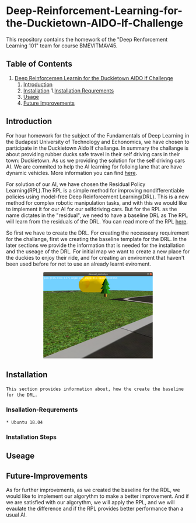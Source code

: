 # Deep-Reinforcement-Learning-for-the-Duckietown-AIDO-lf-Challenge

This repository contains the homework of the "Deep Renforcement Learning 101" team for course BMEVITMAV45.

## Table of Contents
1. [Deep Reinforcemen Learnin for the Duckietown AIDO lf  Challenge](#Deep-Reinforcement-Learning-for-the-Duckietown-AIDO-lf-Challenge)
    1. [Introduction](#Introduction)
    2. [Installation](#Installation)
	1.[Installation Requrements](#Insallation-Requrements)
    3. [Usage](#Usage)
    4. [Future Improvements](#Future-Improvements)

## Introduction
 For hour homework for the subject of the Fundamentals of Deep Learning in the Budapest University of Technology and Echonomics, we have chosen to participate in the Duckietown Aido lf challange.
 In summary the challange is about providing rubber ducks safe travel in their self driving cars in their town: Duckietown. As us we providing the solution for the self driving cars AI. We are commited to help the AI learning for folloing lane that are have dynamic vehicles. More information you can find [here](https://www.duckietown.org/research/ai-driving-olympics). 
 
 For solution of our AI, we have chosen the Residual Policy Learning(RPL).The RPL is a simple method for improving nondifferentiable policies using model-free Deep Reinforcement Learning(DRL).  This is a new method for complex robotic manipulation tasks, and with this we would like to implement it for our AI for our selfdriving cars. But for the RPL as the name dictates in the "residual", we need to have a baseline DRL as The RPL will learn from the residuals of the DRL. You can read more of the RPL [here](https://arxiv.org/abs/1812.06298).
 
 So first we have to create the DRL.
 For creating the necesseary requirement for the challange, first we creating the baseline template for the DRL. In the later sections we provide the information that is needed for the installation and the useage of the DRL. For initial map we want to create a new place for the duckies to enjoy their ride, and for creating an enviroment that haven't been used before for not to use an already learnt eviroment.

<p align="center">
<img src="media/mymap.png" width="300px"><br>
</p>
 
## Installation

	This section provides information about, how the create the baseline for the DRL.
### Insallation-Requrements

	* Ubuntu 18.04

### Installation Steps 



## Useage   

## Future-Improvements

As for further improvements, as we created the baseline for the RDL, we would like to implement our algorythm to make a better improvement. And if we are satisfied with our algorythm, we will apply the RPL, and we will evaulate the difference and if the RPL provides better performance than a usual AI.
